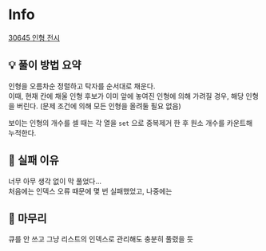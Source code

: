 # Info
[30645 인형 전시](https://www.acmicpc.net/problem/30645)

## 💡 풀이 방법 요약
인형을 오름차순 정렬하고 탁자를 순서대로 채운다.  
이때, 현재 칸에 채울 인형 후보가 이미 앞에 놓여진 인형에 의해 가려질 경우, 해당 인형을 버린다. (문제 조건에 의해 모든 인형을 올려둘 필요 없음)

보이는 인형의 개수를 셀 때는 각 열을 `set` 으로 중복제거 한 후 원소 개수를 카운트해 누적한다.

## 👀 실패 이유
너무 아무 생각 없이 막 풀었다...  
처음에는 인덱스 오류 때문에 몇 번 실패했었고, 나중에는 

## 🙂 마무리
큐를 안 쓰고 그냥 리스트의 인덱스로 관리해도 충분히 풀렸을 듯
